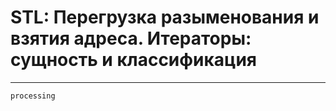 # STL: Перегрузка разыменования и взятия адреса. Итераторы: сущность и классификация
---
`processing`